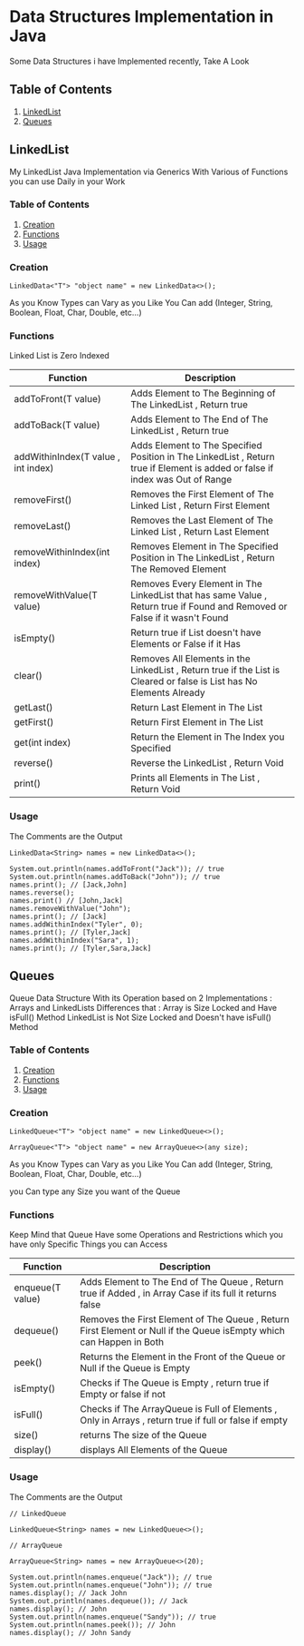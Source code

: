 # Data Structures Implementation in Java

Some Data Structures i have Implemented recently,
Take A Look

## Table of Contents
1. [LinkedList](#LinkedList)
2. [Queues](#Queues)


## LinkedList

My LinkedList Java Implementation via Generics With Various of Functions you can use Daily in your Work

### Table of Contents
1. [Creation](#creation)
2. [Functions](#functions)
3. [Usage](#usage)



### Creation

    LinkedData<"T"> "object name" = new LinkedData<>();

As you Know Types can Vary as you Like
You Can add (Integer, String, Boolean, Float, Char, Double, etc...)


### Functions

Linked List is Zero Indexed


| Function | Description |
|--|--|
| addToFront(T value) | Adds Element to The Beginning of The LinkedList , Return true |
| addToBack(T value) | Adds Element to The End of The LinkedList , Return true |
| addWithinIndex(T value , int index) | Adds Element to The Specified Position in The LinkedList , Return true if Element is added or false if index was Out of Range|
| removeFirst() | Removes the First Element of The Linked List , Return First Element |
| removeLast() | Removes the Last Element of The Linked List , Return Last Element |
| removeWithinIndex(int index) | Removes Element in The Specified Position in The LinkedList , Return The Removed Element |
| removeWithValue(T value) | Removes Every Element in The LinkedList that has same Value , Return true if Found and Removed or False if it wasn't Found|
| isEmpty() | Return true if List doesn't have Elements or False if it Has |
| clear() | Removes All Elements in the LinkedList , Return true if the List is Cleared or false is List has No Elements Already  |
| getLast() | Return Last Element in The List |
| getFirst() | Return First Element in The List |
| get(int index) | Return the Element in The Index you Specified |
| reverse() | Reverse the LinkedList , Return Void |
| print() | Prints all Elements in The List , Return Void |

### Usage

The Comments are the Output

    LinkedData<String> names = new LinkedData<>(); 
    
    System.out.println(names.addToFront("Jack")); // true
    System.out.println(names.addToBack("John")); // true
    names.print(); // [Jack,John]
    names.reverse();
    names.print() // [John,Jack]
    names.removeWithValue("John");
    names.print(); // [Jack]
    names.addWithinIndex("Tyler", 0);
    names.print(); // [Tyler,Jack]
    names.addWithinIndex("Sara", 1);
    names.print(); // [Tyler,Sara,Jack]

## Queues

Queue Data Structure With its Operation based on 2 Implementations :
Arrays and LinkedLists
Differences that :
Array is Size Locked and Have isFull() Method
LinkedList is Not Size Locked and Doesn't have isFull() Method

### Table of Contents
1. [Creation](#creation-1)
2. [Functions](#functions-1)
3. [Usage](#usage-1)



### Creation

    LinkedQueue<"T"> "object name" = new LinkedQueue<>();
    
    ArrayQueue<"T"> "object name" = new ArrayQueue<>(any size);

As you Know Types can Vary as you Like
You Can add (Integer, String, Boolean, Float, Char, Double, etc...)

you Can type any Size you want of the Queue

### Functions

Keep Mind that Queue Have some Operations and Restrictions which you have only Specific Things you can Access


| Function | Description |
|--|--|
| enqueue(T value) | Adds Element to The End of The Queue , Return true if Added , in Array Case if its full it returns false |
| dequeue() | Removes the First Element of The Queue , Return First Element or Null if the Queue isEmpty which can Happen in Both |
| peek() | Returns the Element in the Front of the Queue or Null if the Queue is Empty|
| isEmpty() | Checks if The Queue is Empty , return true if Empty or false if not |
| isFull() | Checks if The ArrayQueue is Full of Elements , Only in Arrays , return true if full or false if empty |
| size() | returns The size of the Queue |
| display() | displays All Elements of the Queue |


### Usage

The Comments are the Output

    // LinkedQueue

    LinkedQueue<String> names = new LinkedQueue<>();

    // ArrayQueue

    ArrayQueue<String> names = new ArrayQueue<>(20); 

    System.out.println(names.enqueue("Jack")); // true
    System.out.println(names.enqueue("John")); // true
    names.display(); // Jack John
    System.out.println(names.dequeue()); // Jack
    names.display(); // John
    System.out.println(names.enqueue("Sandy")); // true
    System.out.println(names.peek()); // John
    names.display(); // John Sandy
